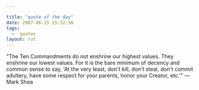 ```yaml
---

title: "quote of the day"
date: 2007-06-15 15:32:38
tags:
  -  quotes
layout: rut
---
```


"The Ten Commandments do not enshrine our highest values. They enshrine our lowest values. For it is the bare minimum of decency and common sense to say, 'At the very least, don't kill, don't steal, don't commit adultery, have some respect for your parents, honor your Creator, etc.'" &mdash;Mark Shea
